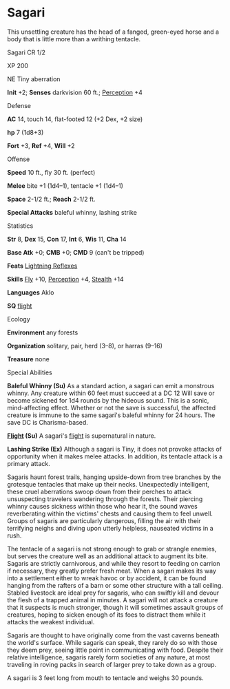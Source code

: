 # Sagari

This unsettling creature has the head of a fanged, green-eyed horse and a body that is little more than a writhing tentacle.

Sagari CR 1/2

XP 200

NE Tiny aberration

**Init** +2; **Senses** darkvision 60 ft.; [Perception](/pathfinderRPG/prd/skills/perception.html#_perception) +4

Defense

**AC** 14, touch 14, flat-footed 12 (+2 Dex, +2 size)

**hp** 7 (1d8+3)

**Fort** +3, **Ref** +4, **Will** +2

Offense

**Speed** 10 ft., fly 30 ft. (perfect)

**Melee** bite +1 (1d4–1), tentacle +1 (1d4–1)

**Space** 2-1/2 ft.; **Reach** 2-1/2 ft.

**Special Attacks** baleful whinny, lashing strike

Statistics

**Str** 8, **Dex** 15, **Con** 17, **Int** 6, **Wis** 11, **Cha** 14

**Base Atk** +0; **CMB** +0; **CMD** 9 (can't be tripped)

**Feats** [Lightning Reflexes](/pathfinderRPG/prd/feats.html#_lightning-reflexes)

**Skills** [Fly](/pathfinderRPG/prd/skills/fly.html#_fly) +10, [Perception](/pathfinderRPG/prd/skills/perception.html#_perception) +4, [Stealth](/pathfinderRPG/prd/skills/stealth.html#_stealth) +14

**Languages** Aklo

**SQ** [flight](/pathfinderRPG/prd/monsters/universalMonsterRules.html#_flight-(ex,-sp,-or-su))

Ecology

**Environment** any forests

**Organization** solitary, pair, herd (3–8), or harras (9–16)

**Treasure** none

Special Abilities

**Baleful Whinny (Su)** As a standard action, a sagari can emit a monstrous whinny. Any creature within 60 feet must succeed at a DC 12 Will save or become sickened for 1d4 rounds by the hideous sound. This is a sonic, mind-affecting effect. Whether or not the save is successful, the affected creature is immune to the same sagari's baleful whinny for 24 hours. The save DC is Charisma-based.

**[Flight](/pathfinderRPG/prd/monsters/universalMonsterRules.html#_flight-(ex,-sp,-or-su)) (Su)** A sagari's [flight](/pathfinderRPG/prd/monsters/universalMonsterRules.html#_flight-(ex,-sp,-or-su)) is supernatural in nature.

**Lashing Strike (Ex)** Although a sagari is Tiny, it does not provoke attacks of opportunity when it makes melee attacks. In addition, its tentacle attack is a primary attack.

Sagaris haunt forest trails, hanging upside-down from tree branches by the grotesque tentacles that make up their necks. Unexpectedly intelligent, these cruel aberrations swoop down from their perches to attack unsuspecting travelers wandering through the forests. Their piercing whinny causes sickness within those who hear it, the sound waves reverberating within the victims' chests and causing them to feel unwell. Groups of sagaris are particularly dangerous, filling the air with their terrifying neighs and diving upon utterly helpless, nauseated victims in a rush.

The tentacle of a sagari is not strong enough to grab or strangle enemies, but serves the creature well as an additional attack to augment its bite. Sagaris are strictly carnivorous, and while they resort to feeding on carrion if necessary, they greatly prefer fresh meat. When a sagari makes its way into a settlement either to wreak havoc or by accident, it can be found hanging from the rafters of a barn or some other structure with a tall ceiling. Stabled livestock are ideal prey for sagaris, who can swiftly kill and devour the flesh of a trapped animal in minutes. A sagari will not attack a creature that it suspects is much stronger, though it will sometimes assault groups of creatures, hoping to sicken enough of its foes to distract them while it attacks the weakest individual.

Sagaris are thought to have originally come from the vast caverns beneath the world's surface. While sagaris can speak, they rarely do so with those they deem prey, seeing little point in communicating with food. Despite their relative intelligence, sagaris rarely form societies of any nature, at most traveling in roving packs in search of larger prey to take down as a group.

A sagari is 3 feet long from mouth to tentacle and weighs 30 pounds.

